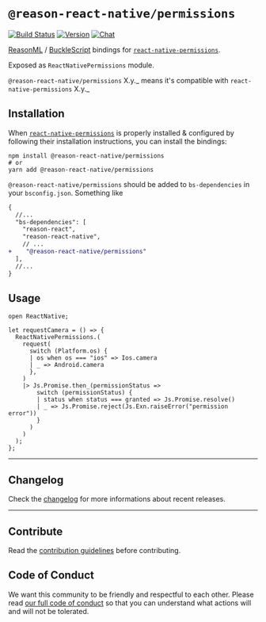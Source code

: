 # `@reason-react-native/permissions`

[![Build Status](https://github.com/reason-react-native/permissions/workflows/Build/badge.svg)](https://github.com/reason-react-native/permissions/actions)
[![Version](https://img.shields.io/npm/v/@reason-react-native/permissions.svg)](https://www.npmjs.com/@reason-react-native/permissions)
[![Chat](https://img.shields.io/discord/235176658175262720.svg?logo=discord&colorb=blue)](https://reasonml-community.github.io/reason-react-native/discord/)

[ReasonML](https://reasonml.github.io) /
[BuckleScript](https://bucklescript.github.io) bindings for
[`react-native-permissions`](https://github.com/react-native-community/react-native-permissions).

Exposed as `ReactNativePermissions` module.

`@reason-react-native/permissions` X.y._ means it's compatible with
`react-native-permissions` X.y._

## Installation

When
[`react-native-permissions`](`https://github.com/react-native-community/react-native-permissions`)
is properly installed & configured by following their installation instructions,
you can install the bindings:

```console
npm install @reason-react-native/permissions
# or
yarn add @reason-react-native/permissions
```

`@reason-react-native/permissions` should be added to `bs-dependencies` in your
`bsconfig.json`. Something like

```diff
{
  //...
  "bs-dependencies": [
    "reason-react",
    "reason-react-native",
    // ...
+    "@reason-react-native/permissions"
  ],
  //...
}
```

## Usage

```reason
open ReactNative;

let requestCamera = () => {
  ReactNativePermissions.(
    request(
      switch (Platform.os) {
      | os when os === "ios" => Ios.camera
      | _ => Android.camera
      },
    )
    |> Js.Promise.then_(permissionStatus =>
        switch (permissionStatus) {
        | status when status === granted => Js.Promise.resolve()
        | _ => Js.Promise.reject(Js.Exn.raiseError("permission error"))
        }
      )
    )
  );
};
```

---

## Changelog

Check the [changelog](./CHANGELOG.md) for more informations about recent
releases.

---

## Contribute

Read the
[contribution guidelines](https://github.com/reason-react-native/.github/blob/master/CONTRIBUTING.md)
before contributing.

## Code of Conduct

We want this community to be friendly and respectful to each other. Please read
[our full code of conduct](https://github.com/reason-react-native/.github/blob/master/CODE_OF_CONDUCT.md)
so that you can understand what actions will and will not be tolerated.
